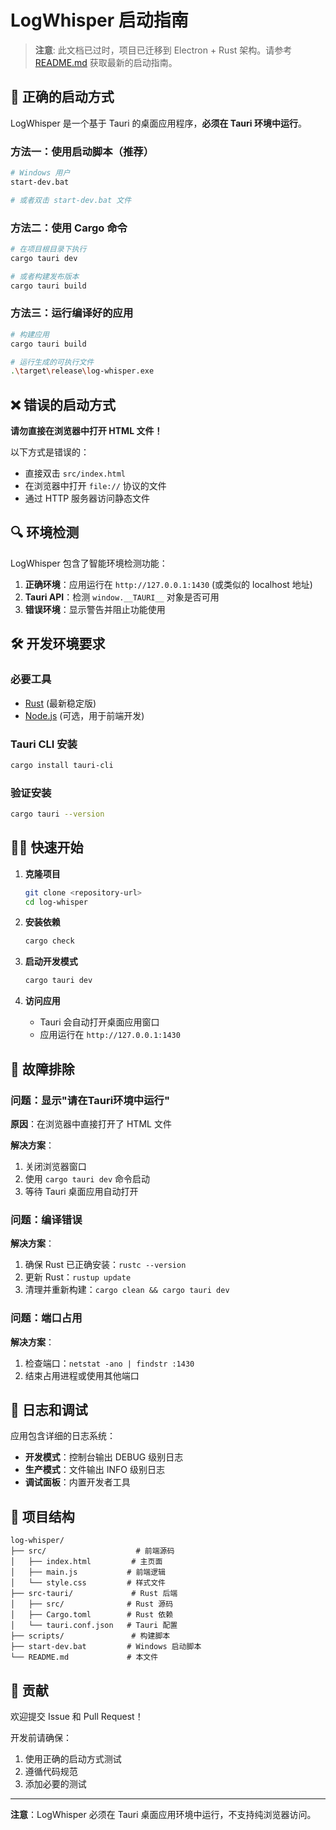 # LogWhisper 启动指南

> **注意**: 此文档已过时，项目已迁移到 Electron + Rust 架构。请参考 [README.md](./README.md) 获取最新的启动指南。

## 🚀 正确的启动方式

LogWhisper 是一个基于 Tauri 的桌面应用程序，**必须在 Tauri 环境中运行**。

### 方法一：使用启动脚本（推荐）
```bash
# Windows 用户
start-dev.bat

# 或者双击 start-dev.bat 文件
```

### 方法二：使用 Cargo 命令
```bash
# 在项目根目录下执行
cargo tauri dev

# 或者构建发布版本
cargo tauri build
```

### 方法三：运行编译好的应用
```bash
# 构建应用
cargo tauri build

# 运行生成的可执行文件
.\target\release\log-whisper.exe
```

## ❌ 错误的启动方式

**请勿直接在浏览器中打开 HTML 文件！**

以下方式是错误的：
- 直接双击 `src/index.html`
- 在浏览器中打开 `file://` 协议的文件
- 通过 HTTP 服务器访问静态文件

## 🔍 环境检测

LogWhisper 包含了智能环境检测功能：

1. **正确环境**：应用运行在 `http://127.0.0.1:1430` (或类似的 localhost 地址)
2. **Tauri API**：检测 `window.__TAURI__` 对象是否可用
3. **错误环境**：显示警告并阻止功能使用

## 🛠️ 开发环境要求

### 必要工具
- [Rust](https://rustup.rs/) (最新稳定版)
- [Node.js](https://nodejs.org/) (可选，用于前端开发)

### Tauri CLI 安装
```bash
cargo install tauri-cli
```

### 验证安装
```bash
cargo tauri --version
```

## 🏃‍♂️ 快速开始

1. **克隆项目**
   ```bash
   git clone <repository-url>
   cd log-whisper
   ```

2. **安装依赖**
   ```bash
   cargo check
   ```

3. **启动开发模式**
   ```bash
   cargo tauri dev
   ```

4. **访问应用**
   - Tauri 会自动打开桌面应用窗口
   - 应用运行在 `http://127.0.0.1:1430`

## 🐛 故障排除

### 问题：显示"请在Tauri环境中运行"
**原因**：在浏览器中直接打开了 HTML 文件

**解决方案**：
1. 关闭浏览器窗口
2. 使用 `cargo tauri dev` 命令启动
3. 等待 Tauri 桌面应用自动打开

### 问题：编译错误
**解决方案**：
1. 确保 Rust 已正确安装：`rustc --version`
2. 更新 Rust：`rustup update`
3. 清理并重新构建：`cargo clean && cargo tauri dev`

### 问题：端口占用
**解决方案**：
1. 检查端口：`netstat -ano | findstr :1430`
2. 结束占用进程或使用其他端口

## 📝 日志和调试

应用包含详细的日志系统：
- **开发模式**：控制台输出 DEBUG 级别日志
- **生产模式**：文件输出 INFO 级别日志
- **调试面板**：内置开发者工具

## 📁 项目结构

```
log-whisper/
├── src/                    # 前端源码
│   ├── index.html         # 主页面
│   ├── main.js           # 前端逻辑
│   └── style.css         # 样式文件
├── src-tauri/             # Rust 后端
│   ├── src/              # Rust 源码
│   ├── Cargo.toml        # Rust 依赖
│   └── tauri.conf.json   # Tauri 配置
├── scripts/               # 构建脚本
├── start-dev.bat         # Windows 启动脚本
└── README.md             # 本文件
```

## 🤝 贡献

欢迎提交 Issue 和 Pull Request！

开发前请确保：
1. 使用正确的启动方式测试
2. 遵循代码规范
3. 添加必要的测试

---

**注意**：LogWhisper 必须在 Tauri 桌面应用环境中运行，不支持纯浏览器访问。